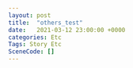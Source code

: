 ```yaml
---
layout: post
title:  "others_test"
date:   2021-03-12 23:00:00 +0000
categories: Etc
Tags: Story Etc
SceneCode: []
---
```

